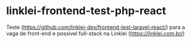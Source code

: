 # linklei-frontend-test-php-react
Teste (https://github.com/linklei-dev/frontend-test-laravel-react/) para a vaga de front-end e possivel full-stack na Linklei (https://linklei.com.br/) 

